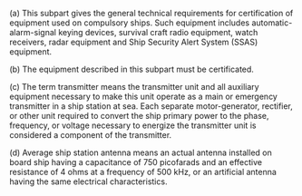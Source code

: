 (a) This subpart gives the general technical requirements for certification of equipment used on compulsory ships. Such equipment includes automatic-alarm-signal keying devices, survival craft radio equipment, watch receivers, radar equipment and Ship Security Alert System (SSAS) equipment.

(b) The equipment described in this subpart must be certificated.

(c) The term transmitter means the transmitter unit and all auxiliary equipment necessary to make this unit operate as a main or emergency transmitter in a ship station at sea. Each separate motor-generator, rectifier, or other unit required to convert the ship primary power to the phase, frequency, or voltage necessary to energize the transmitter unit is considered a component of the transmitter.

(d) Average ship station antenna means an actual antenna installed on board ship having a capacitance of 750 picofarads and an effective resistance of 4 ohms at a frequency of 500 kHz, or an artificial antenna having the same electrical characteristics.

